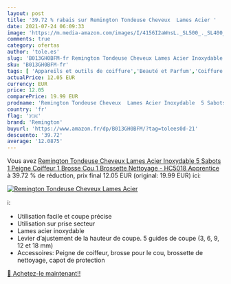 ```yaml
---
layout: post
title: '39.72 % rabais sur Remington Tondeuse Cheveux  Lames Acier '
date: 2021-07-24 06:09:33
image: 'https://m.media-amazon.com/images/I/4156I2aWnsL._SL500_._SL400_.jpg'
comments: true
category: ofertas
author: 'tole.es'
slug: 'B013GH0BFM-fr Remington Tondeuse Cheveux Lames Acier Inoxydable 5 Sabots...'
sku: 'B013GH0BFM-fr'
tags: [ 'Appareils et outils de coiffure','Beauté et Parfum','Coiffure et soins des cheveux','Tondeuses à cheveux','remington', ]
actualPrice: 12.05 EUR
currency: EUR
price: 12.05
comparePrice: 19.99 EUR
prodname: 'Remington Tondeuse Cheveux  Lames Acier Inoxydable  5 Sabots  1 Peigne Coiffeur  1 Brosse Cou  1 Brossette Nettoyage - HC5018 Apprentice'
country: 'fr'
flag: '🇫🇷'
brand: 'Remington'
buyurl: 'https://www.amazon.fr/dp/B013GH0BFM/?tag=tolees0d-21'
descuento: '39.72'
average: '12.0875'
---
```


Vous avez [Remington Tondeuse Cheveux  Lames Acier Inoxydable  5 Sabots  1 Peigne Coiffeur  1 Brosse Cou  1 Brossette Nettoyage - HC5018 Apprentice](https://www.amazon.fr/dp/B013GH0BFM/?tag=tolees0d-21)  à  39.72 % de réduction, prix final  12.05 EUR (original: 19.99 EUR) ici:

[![Remington Tondeuse Cheveux  Lames Acier ](https://m.media-amazon.com/images/I/4156I2aWnsL._SL500_._SL400_.jpg)](https://www.amazon.fr/dp/B013GH0BFM/?tag=tolees0d-21)

ℹ️:

- Utilisation facile et coupe précise
- Utilisation sur prise secteur
- Lames acier inoxydable
- Levier d’ajustement de la hauteur de coupe. 5 guides de coupe (3, 6, 9, 12 et 18 mm)
- Accessoires: Peigne de coiffeur, brosse pour le cou, brossette de nettoyage, capot de protection

[🛒 Achetez-le maintenant!!](https://www.amazon.fr/dp/B013GH0BFM/?tag=tolees0d-21)
